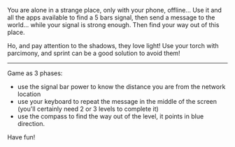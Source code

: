 You are alone in a strange place, only with your phone, offline...
Use it and all the apps available to find a 5 bars signal, then send a message to the world... while your signal is strong enough.
Then find your way out of this place.

Ho, and pay attention to the shadows, they love light! Use your torch with parcimony, and sprint can be a good solution to avoid them!

-----

Game as 3 phases:
- use the signal bar power to know the distance you are from the network location
- use your keyboard to repeat the message in the middle of the screen (you'll certainly need 2 or 3 levels to complete it)
- use the compass to find the way out of the level, it points in blue direction.

Have fun!